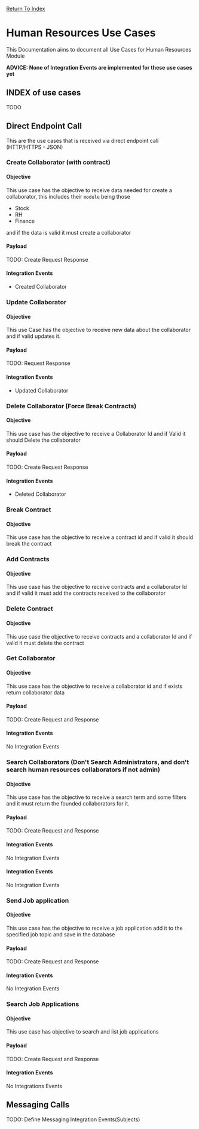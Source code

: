 [Return To Index](../../../../README.md)

# Human Resources Use Cases

This Documentation aims to document all Use Cases for Human Resources Module

**ADVICE: None of Integration Events are implemented for these use cases yet**

## INDEX of use cases

TODO

## Direct Endpoint Call

This are the use cases that is received via direct endpoint call (HTTP/HTTPS - JSON)

### Create Collaborator (with contract)

#### Objective

This use case has the objective to receive data needed for create a collaborator, this includes their `module` being those

- Stock
- RH
- Finance

and if the data is valid it must create a collaborator

#### Payload

TODO: Create Request Response

#### Integration Events

- Created Collaborator

### Update Collaborator

#### Objective

This use Case has the objective to receive new data about the collaborator and if valid updates it.

#### Payload

TODO: Request Response

#### Integration Events

- Updated Collaborator

### Delete Collaborator (Force Break Contracts)

#### Objective

This use case has the objective to receive a Collaborator Id and if Valid it should Delete the collaborator

#### Payload

TODO: Create Request Response

#### Integration Events

- Deleted Collaborator

### Break Contract

#### Objective

This use case has the objective to receive a contract id and if valid it should break the contract

### Add Contracts

#### Objective

This use case has the objective to receive contracts and a collaborator Id and if valid it must add the contracts received to the collaborator

### Delete Contract

#### Objective

This use case the objective to receive contracts and a collaborator Id and if valid it must delete the contract

### Get Collaborator

#### Objective

This use case has the objective to receive a collaborator id and if exists return collaborator data

#### Payload

TODO: Create Request and Response

#### Integration Events

No Integration Events

### Search Collaborators (Don't Search Administrators, and don't search human resources collaborators if not admin)

#### Objective

This use case has the objective to receive a search term and some filters and it must return the founded collaborators for it.

#### Payload

TODO: Create Request and Response

#### Integration Events

No Integration Events

#### Integration Events

No Integration Events

### Send Job application

#### Objective

This use case has the objective to receive a job application add it to the specified job topic and save in the database

#### Payload

TODO: Create Request and Response

#### Integration Events

No Integration Events

### Search Job Applications

#### Objective

This use case has objective to search and list job applications

#### Payload

TODO: Create Request and Response

#### Integration Events

No Integrations Events

## Messaging Calls

TODO: Define Messaging Integration Events(Subjects)
